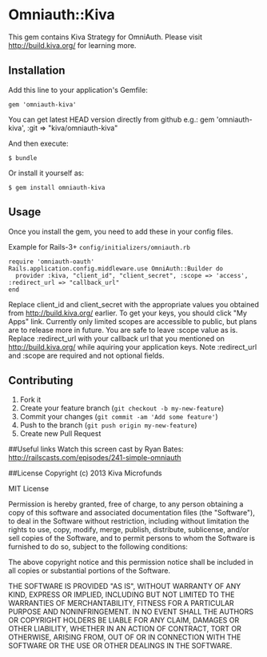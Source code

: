 # Omniauth::Kiva

This gem contains Kiva Strategy for OmniAuth.
Please visit http://build.kiva.org/ for learning more.

## Installation

Add this line to your application's Gemfile:

    gem 'omniauth-kiva'

You can get latest HEAD version directly from github e.g.:
	gem 'omniauth-kiva', :git => "kiva/omniauth-kiva"

And then execute:

    $ bundle

Or install it yourself as:

    $ gem install omniauth-kiva


## Usage
Once you install the gem, you need to add these in your config files.

Example for Rails-3+ `config/initializers/omniauth.rb`

	require 'omniauth-oauth'
	Rails.application.config.middleware.use OmniAuth::Builder do
	  provider :kiva, "client_id", "client_secret", :scope => 'access', :redirect_url => "callback_url"
	end

Replace client_id and client_secret with the appropriate values you obtained from http://build.kiva.org/ earlier. To get your keys, you should click "My Apps" link. 
Currently only limited scopes are accessible to public, but plans are to release more in future. You are safe to leave :scope
value as is. Replace :redirect_url with your callback url that you mentioned on http://build.kiva.org/ while aquiring your application keys. Note :redirect_url and :scope are required and not optional fields.

## Contributing

1. Fork it
2. Create your feature branch (`git checkout -b my-new-feature`)
3. Commit your changes (`git commit -am 'Add some feature'`)
4. Push to the branch (`git push origin my-new-feature`)
5. Create new Pull Request


##Useful links
Watch this screen cast by Ryan Bates:
	http://railscasts.com/episodes/241-simple-omniauth

##License
Copyright (c) 2013 Kiva Microfunds

MIT License

Permission is hereby granted, free of charge, to any person obtaining
a copy of this software and associated documentation files (the
"Software"), to deal in the Software without restriction, including
without limitation the rights to use, copy, modify, merge, publish,
distribute, sublicense, and/or sell copies of the Software, and to
permit persons to whom the Software is furnished to do so, subject to
the following conditions:

The above copyright notice and this permission notice shall be
included in all copies or substantial portions of the Software.

THE SOFTWARE IS PROVIDED "AS IS", WITHOUT WARRANTY OF ANY KIND,
EXPRESS OR IMPLIED, INCLUDING BUT NOT LIMITED TO THE WARRANTIES OF
MERCHANTABILITY, FITNESS FOR A PARTICULAR PURPOSE AND
NONINFRINGEMENT. IN NO EVENT SHALL THE AUTHORS OR COPYRIGHT HOLDERS BE
LIABLE FOR ANY CLAIM, DAMAGES OR OTHER LIABILITY, WHETHER IN AN ACTION
OF CONTRACT, TORT OR OTHERWISE, ARISING FROM, OUT OF OR IN CONNECTION
WITH THE SOFTWARE OR THE USE OR OTHER DEALINGS IN THE SOFTWARE.
